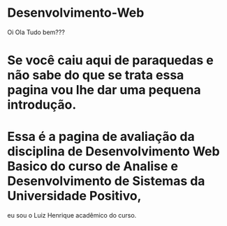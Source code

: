 
# Desenvolvimento-Web
Oi Ola Tudo bem???

# Se você caiu aqui de paraquedas e não sabe do que se trata essa pagina vou lhe dar uma pequena introdução.
# Essa é a pagina de avaliação da disciplina de Desenvolvimento Web Basico do curso de Analise e Desenvolvimento de Sistemas da Universidade Positivo,
eu sou o Luiz Henrique acadêmico do curso.

